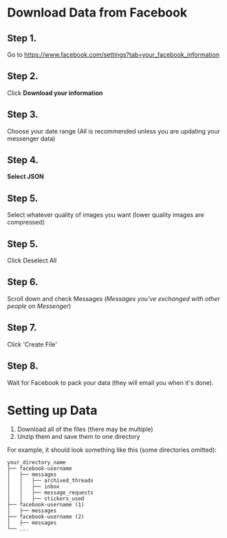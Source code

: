 # Download Data from Facebook

## Step 1.
Go to https://www.facebook.com/settings?tab=your_facebook_information

## Step 2.
Click **Download your information**

## Step 3.
Choose your date range (All is recommended unless you are updating your messenger data)

## Step 4.
**Select JSON**

## Step 5.
Select whatever quality of images you want (lower quality images are compressed)

## Step 5.
Click Deselect All

## Step 6.
Scroll down and check Messages (*Messages you've exchanged with other people on Messenger*)

## Step 7.
Click 'Create File'

## Step 8.
Wait for Facebook to pack your data (they will email you when it's done).


# Setting up Data
1. Download all of the files (there may be multiple)
2. Unzip them and save them to one directory

For example, it should look something like this (some directories omitted):
```
your_directory_name
├── facebook-username
│   ├── messages
│   │   ├── archived_threads
│   │   ├── inbox
│   │   ├── message_requests
│   │   ├── stickers_used
├── facebook-username (1)
│   ├── messages
├── facebook-username (2)
│   ├── messages
└── ...  
```

